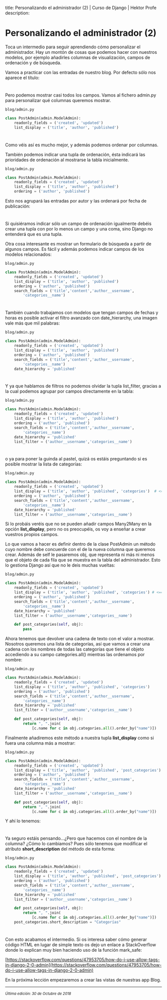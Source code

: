 title: Personalizando el administrador (2) | Curso de Django | Hektor Profe
description: 

# Personalizando el administrador (2)

Toca un intermedio para seguir aprendiendo cómo personalizar el administrador. Hay un montón de cosas que podemos hacer con nuestros modelos, por ejemplo añadirles columnas de visualización, campos de ordenación y de búsqueda.

Vamos a practicar con las entradas de nuestro blog. Por defecto sólo nos aparece el título:

<div style="text-align:center;margin-top:25px"><img class="lazy" data-src="{{cdn}}/django/webempresa/21.png" style="max-width:220px"/></div>

Pero podemos mostrar casi todos los campos. Vamos al fichero admin.py para personalizar qué columnas queremos mostrar. 

`blog/admin.py`
```python
class PostAdmin(admin.ModelAdmin):
    readonly_fields = ('created', 'updated')
    list_display = ('title', 'author', 'published')
```

<div style="text-align:center;margin-top:25px"><img class="lazy" data-src="{{cdn}}/django/webempresa/22.png" style="max-width:625px"/></div>

Como véis así es mucho mejor, y además podemos ordenar por columnas.

También podemos indicar una tupla de ordenación, ésta indicará las prioridades de ordenación al mostrarse la tabla inicialmente. 

`blog/admin.py`
```python
class PostAdmin(admin.ModelAdmin):
    readonly_fields = ('created', 'updated')
    list_display = ('title', 'author', 'published')
    ordering = ('author', 'published')
```

Esto nos agrupará las entradas por autor y las ordenará por fecha de publicación:

<div style="text-align:center;margin-top:25px"><img class="lazy" data-src="{{cdn}}/django/webempresa/23.png"/></div>

Si quisiéramos indicar sólo un campo de ordenación igualmente debéis crear una tupla con por lo menos un campo y una coma, sino Django no entenderá que es una tupla.

Otra cosa interesante es mostrar un formulario de búsqueda a partir de algunos campos. Es fácil y además podemos indicar campos de los modelos relacionados:

`blog/admin.py`
```python
class PostAdmin(admin.ModelAdmin):
    readonly_fields = ('created', 'updated')
    list_display = ('title', 'author', 'published')
    ordering = ('author', 'published')
    search_fields = ('title','content','author__username', 
        'categories__name')
```

<div style="text-align:center;margin-top:25px"><img class="lazy" data-src="{{cdn}}/django/webempresa/24.png" style="max-width:450px"/></div>

También cuando trabajamos con modelos que tengan campos de fechas y horas es posible activar el filtro avanzado con date_hierarchy, una imagen vale más que mil palabras:

`blog/admin.py`
```python
class PostAdmin(admin.ModelAdmin):
    readonly_fields = ('created', 'updated')
    list_display = ('title', 'author', 'published')
    ordering = ('author', 'published')
    search_fields = ('title','content','author__username', 
        'categories__name')
    date_hierarchy = 'published'
```

<div style="text-align:center;margin-top:25px"><img class="lazy" data-src="{{cdn}}/django/webempresa/25.png" style="max-width:190px"/></div>

Y ya que hablamos de filtros no podemos olvidar la tupla list_filter, gracias a la cual podemos agrupar por campos directamente en la tabla:

`blog/admin.py`
```python
class PostAdmin(admin.ModelAdmin):
    readonly_fields = ('created', 'updated')
    list_display = ('title', 'author', 'published')
    ordering = ('author', 'published')
    search_fields = ('title','content','author__username', 
        'categories__name')
    date_hierarchy = 'published'
    list_filter = ('author__username','categories__name')
```

<div style="text-align:center;margin-top:25px"><img class="lazy" data-src="{{cdn}}/django/webempresa/26.png" style="max-width:225px"/></div>

o ya para poner la guinda al pastel, quizá os estáis preguntando si es posible mostrar la lista de categorías:

`blog/admin.py`
```python
class PostAdmin(admin.ModelAdmin):
    readonly_fields = ('created', 'updated')
    list_display = ('title', 'author', 'published', 'categories')  # <==
    ordering = ('author', 'published')
    search_fields = ('title','content','author__username', 
        'categories__name')
    date_hierarchy = 'published'
    list_filter = ('author__username','categories__name')
```

Si lo probáis veréis que no se pueden añadir campos Many2Many en la opción **list_display**, pero no os preocupéis, os voy a enseñar a crear vuestros propios campos.

Lo que vamos a hacer es definir dentro de la clase PostAdmin un método cuyo nombre debe concuerde con el de la nueva columna que queremos crear. Además de self le pasaremos obj, que representa ni más ni menos que el objeto de cada fila que se muestra en la tabla del administrador. Esto lo gestiona Django así que no le deis muchas vueltas:

`blog/admin.py`
```python
class PostAdmin(admin.ModelAdmin):
    readonly_fields = ('created', 'updated')
    list_display = ('title', 'author', 'published', 'categories') # <====
    ordering = ('author', 'published')
    search_fields = ('title','content','author__username', 
        'categories__name')
    date_hierarchy = 'published'
    list_filter = ('author__username','categories__name')

    def post_categories(self, obj):
        pass
```

Ahora tenemos que devolver una cadena de texto con el valor a mostrar. Nosotros queremos una lista de categorías, así que vamos a crear una cadena con los nombres de todas las categorías que tiene el objeto accediendo a su campo categories.all() mientras las ordenamos por nombre:

`blog/admin.py`
```python
class PostAdmin(admin.ModelAdmin):
    readonly_fields = ('created', 'updated')
    list_display = ('title', 'author', 'published', 'categories')
    ordering = ('author', 'published')
    search_fields = ('title','content','author__username', 
        'categories__name')
    date_hierarchy = 'published'
    list_filter = ('author__username','categories__name')

    def post_categories(self, obj):
        return ", ".join(
            [c.name for c in obj.categories.all().order_by("name")])
```

Finalmente añadiremos este método a nuestra tupla **list_display** como si fuera una columna más a mostrar:

`blog/admin.py`
```python
class PostAdmin(admin.ModelAdmin):
    readonly_fields = ('created', 'updated')
    list_display = ('title', 'author', 'published', 'post_categories') # <==
    ordering = ('author', 'published')
    search_fields = ('title','content','author__username', 
        'categories__name')
    date_hierarchy = 'published'
    list_filter = ('author__username','categories__name')

    def post_categories(self, obj):
        return ", ".join(
            [c.name for c in obj.categories.all().order_by("name")])
```

Y ahí lo tenemos:

<div style="text-align:center;margin-top:25px"><img class="lazy" data-src="{{cdn}}/django/webempresa/27.png" style="max-width:150px"/></div>

Ya seguro estáis pensando…¿Pero que hacemos con el nombre de la columna? ¿Cómo lo cambiamos? Pues sólo tenemos que modificar el atributo **short_description** del método de esta forma:

`blog/admin.py`
```python
class PostAdmin(admin.ModelAdmin):
    readonly_fields = ('created', 'updated')
    list_display = ('title', 'author', 'published', 'post_categories')
    ordering = ('author', 'published')
    search_fields = ('title','content','author__username', 
        'categories__name')
    date_hierarchy = 'published'
    list_filter = ('author__username','categories__name')

    def post_categories(self, obj):
        return ", ".join(
            [c.name for c in obj.categories.all().order_by("name")])
    post_categories.short_description = "Categorías"
```

<div style="text-align:center;margin-top:25px"><img class="lazy" data-src="{{cdn}}/django/webempresa/28.png" style="max-width:150px"/></div>

Con esto acabamos el intermedio. Si os interesa saber cómo generar código HTML en lugar de simple texto os dejo un enlace a StackOverflow donde lo explican muy bien haciendo uso de la función mark_safe:

[https://stackoverflow.com/questions/47953705/how-do-i-use-allow-tags-in-django-2-0-admin](https://stackoverflow.com/questions/47953705/how-do-i-use-allow-tags-in-django-2-0-admin)

En la próxima lección empezaremos a crear las vistas de nuestras app Blog.

___
<small class="edited"><i>Última edición: 30 de Octubre de 2018</i></small>